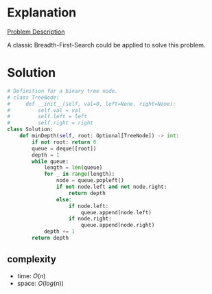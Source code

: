 # Explanation

[Problem Description](https://leetcode.com/problems/minimum-depth-of-binary-tree/)

A classic Breadth-First-Search could be applied to solve this problem.

# Solution

```python
# Definition for a binary tree node.
# class TreeNode:
#     def __init__(self, val=0, left=None, right=None):
#         self.val = val
#         self.left = left
#         self.right = right
class Solution:
    def minDepth(self, root: Optional[TreeNode]) -> int:
        if not root: return 0
        queue = deque([root])
        depth = 1
        while queue:
            length = len(queue)
            for _ in range(length):
                node = queue.popleft()
                if not node.left and not node.right:
                    return depth
                else:
                    if node.left:
                        queue.append(node.left)
                    if node.right:
                        queue.append(node.right)
            depth += 1
        return depth
```

## complexity

- time: $O(n)$
- space: $O(log(n))$
